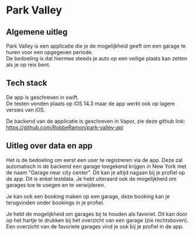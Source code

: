 # Park Valley

## Algemene uitleg

Park Valley is een applicatie die je de mogelijkheid geeft om een garage te huren voor een opgegeven periode.  
De bedoeling is dat hiermee steeds je auto op een veilige plaats kan zetten als je op reis bent.

## Tech stack

De app is geschreven in swift.  
De testen vonden plaats op iOS 14.3 maar de app werkt ook op lagere versies van iOS.

De backend van de applicatie is geschreven in Vapor, zie deze github link: https://github.com/RobbeRamon/park-valley-api

## Uitleg over data en app

Het is de bedoeling om eerst een user te registreren via de app. Deze zal automatisch in de backend een garage toegekend krijgen in New York met de naam "Garage near city center". Dit kan je altijd nagaan bij je profiel op de app. Dit is enkel testdata.
Je hebt uiteraard ook de mogelijkheid om garages toe te voegen en te verwijderen.  

Je kan ook een booking maken op een garage, deze booking kan je terugvinden onder bookings in je profiel.

Je hebt de mogelijkheid om garages bij te houden als favoriet. Dit kan door op het hartje te drukken bij het overzicht van een garage (zie rechtsboven).
Een overzicht van de favoriete garages vind je ook bij je profiel in de app.
